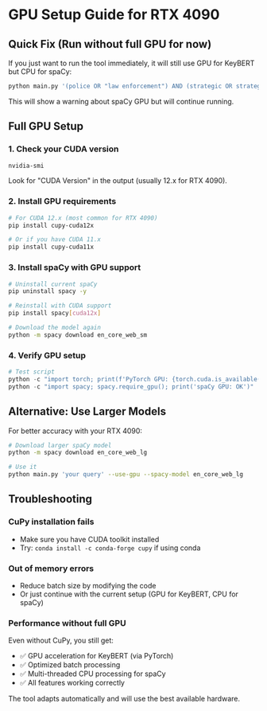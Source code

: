 # GPU Setup Guide for RTX 4090

## Quick Fix (Run without full GPU for now)

If you just want to run the tool immediately, it will still use GPU for KeyBERT but CPU for spaCy:

```bash
python main.py '(police OR "law enforcement") AND (strategic OR strategy)' --use-gpu
```

This will show a warning about spaCy GPU but will continue running.

## Full GPU Setup

### 1. Check your CUDA version

```bash
nvidia-smi
```

Look for "CUDA Version" in the output (usually 12.x for RTX 4090).

### 2. Install GPU requirements

```bash
# For CUDA 12.x (most common for RTX 4090)
pip install cupy-cuda12x

# Or if you have CUDA 11.x
pip install cupy-cuda11x
```

### 3. Install spaCy with GPU support

```bash
# Uninstall current spaCy
pip uninstall spacy -y

# Reinstall with CUDA support
pip install spacy[cuda12x]

# Download the model again
python -m spacy download en_core_web_sm
```

### 4. Verify GPU setup

```python
# Test script
python -c "import torch; print(f'PyTorch GPU: {torch.cuda.is_available()}')"
python -c "import spacy; spacy.require_gpu(); print('spaCy GPU: OK')"
```

## Alternative: Use Larger Models

For better accuracy with your RTX 4090:

```bash
# Download larger spaCy model
python -m spacy download en_core_web_lg

# Use it
python main.py 'your query' --use-gpu --spacy-model en_core_web_lg
```

## Troubleshooting

### CuPy installation fails
- Make sure you have CUDA toolkit installed
- Try: `conda install -c conda-forge cupy` if using conda

### Out of memory errors
- Reduce batch size by modifying the code
- Or just continue with the current setup (GPU for KeyBERT, CPU for spaCy)

### Performance without full GPU
Even without CuPy, you still get:
- ✅ GPU acceleration for KeyBERT (via PyTorch)
- ✅ Optimized batch processing
- ✅ Multi-threaded CPU processing for spaCy
- ✅ All features working correctly

The tool adapts automatically and will use the best available hardware.